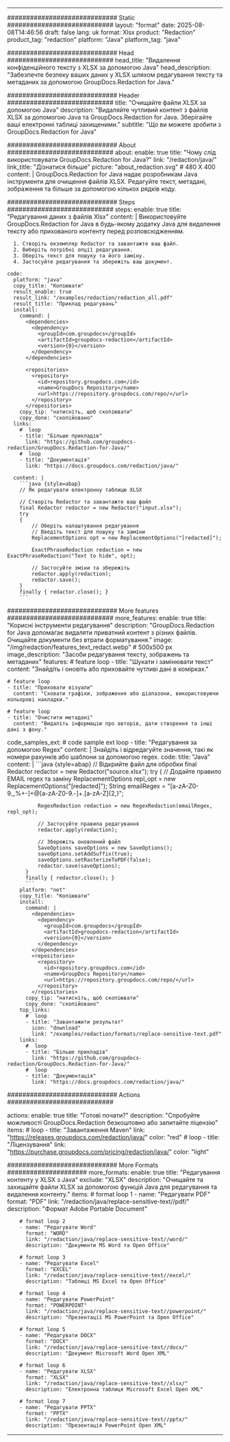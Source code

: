
---
############################# Static ############################
layout: "format"
date:  2025-08-08T14:46:56
draft: false
lang: uk
format: Xlsx
product: "Redaction"
product_tag: "redaction"
platform: "Java"
platform_tag: "java"

############################# Head ############################
head_title: "Видалення конфіденційного тексту з XLSX за допомогою Java"
head_description: "Забезпечте безпеку ваших даних у XLSX шляхом редагування тексту та метаданих за допомогою GroupDocs.Redaction for Java."

############################# Header ############################
title: "Очищайте файли XLSX за допомогою Java" 
description: "Видаляйте чутливий контент з файлів XLSX за допомогою Java та GroupDocs.Redaction for Java. Зберігайте ваші електронні таблиці захищеними."
subtitle: "Що ви можете зробити з GroupDocs.Redaction for Java" 

############################# About ############################
about:
    enable: true
    title: "Чому слід використовувати GroupDocs.Redaction for Java?"
    link: "/redaction/java/"
    link_title: "Дізнатися більше"
    picture: "about_redaction.svg" # 480 X 400
    content: |
       GroupDocs.Redaction for Java надає розробникам Java інструменти для очищення файлів XLSX. Редагуйте текст, метадані, зображення та більше за допомогою кількох рядків коду.

############################# Steps ############################
steps:
    enable: true
    title: "Редагування даних з файлів Xlsx"
    content: |
      Використовуйте GroupDocs.Redaction for Java в будь-якому додатку Java для видалення тексту або прихованого контенту перед розповсюдженням.
      
      1. Створіть екземпляр Redactor та завантажте ваш файл.
      2. Виберіть потрібні опції редагування.
      3. Оберіть текст для пошуку та його заміну.
      4. Застосуйте редагування та збережіть ваш документ.
   
    code:
      platform: "java"
      copy_title: "Копіювати"
      result_enable: true
      result_link: "/examples/redaction/redaction_all.pdf"
      result_title: "Приклад редагувань"
      install:
        command: |
          <dependencies>
            <dependency>
              <groupId>com.groupdocs</groupId>
              <artifactId>groupdocs-redaction</artifactId>
              <version>{0}</version>
            </dependency>
          </dependencies>

          <repositories>
            <repository>
              <id>repository.groupdocs.com</id>
              <name>GroupDocs Repository</name>
              <url>https://repository.groupdocs.com/repo/</url>
            </repository>
          </repositories>
        copy_tip: "натисніть, щоб скопіювати"
        copy_done: "скопійовано"
      links:
        #  loop
        - title: "Більше прикладів"
          link: "https://github.com/groupdocs-redaction/GroupDocs.Redaction-for-Java/"
        #  loop
        - title: "Документація"
          link: "https://docs.groupdocs.com/redaction/java/"
          
      content: |
        ```java {style=abap}
        // Як редагувати електронну таблицю XLSX

        // Створіть Redactor та завантажте ваш файл
        final Redactor redactor = new Redactor("input.xlsx");
        try
        {
            // Оберіть налаштування редагування
            // Введіть текст для пошуку та заміни
            ReplacementOptions opt = new ReplacementOptions("[redacted]");
            
            ExactPhraseRedaction redaction = new ExactPhraseRedaction("Text to hide", opt);

            // Застосуйте зміни та збережіть
            redactor.apply(redaction);
            redactor.save();
        }
        finally { redactor.close(); }
        ```            


############################# More features ############################
more_features:
  enable: true
  title: "Корисні інструменти редагування"
  description: "GroupDocs.Redaction for Java допомагає видаляти приватний контент з різних файлів. Очищайте документи без втрати форматування."
  image: "/img/redaction/features_text_redact.webp" # 500x500 px
  image_description: "Засоби редагування тексту, зображень та метаданих"
  features:
    # feature loop
    - title: "Шукати і замінювати текст"
      content: "Знайдіть і оновіть або приховайте чутливі дані в комірках."

    # feature loop
    - title: "Приховати візуали"
      content: "Сховати графіки, зображення або діапазони, використовуючи кольорові накладки."

    # feature loop
    - title: "Очистити метадані"
      content: "Видаліть інформацію про авторів, дати створення та інші дані з фону."
      
  code_samples_ext:
    # code sample ext loop
    - title: "Редагування за допомогою Regex"
      content: |
        Знайдіть і відредагуйте значення, такі як номери рахунків або шаблони за допомогою regex.
      code:
        title: "Java"
        content: |
          ```java {style=abap}
          //  Відкрийте файл для обробки
          final Redactor redactor = new Redactor("source.xlsx");
          try
          {
              // Додайте правило EMAIL regex та заміну
              ReplacementOptions repl_opt = new ReplacementOptions("[redacted]");
              String emailRegex = "[a-zA-Z0-9._%+-]+@[a-zA-Z0-9.-]+\.[a-zA-Z]{2,}";

              RegexRedaction redaction = new RegexRedaction(emailRegex, repl_opt);
              
              // Застосуйте правила редагування
              redactor.apply(redaction);

              // Збережіть оновлений файл
              SaveOptions saveOptions = new SaveOptions();
              saveOptions.setAddSuffix(true);
              saveOptions.setRasterizeToPDF(false);
              redactor.save(saveOptions);
          }
          finally { redactor.close(); }
          ```
        platform: "net"
        copy_title: "Копіювати"
        install:
          command: |
            <dependencies>
              <dependency>
                <groupId>com.groupdocs</groupId>
                <artifactId>groupdocs-redaction</artifactId>
                <version>{0}</version>
              </dependency>
            </dependencies>
            <repositories>
              <repository>
                <id>repository.groupdocs.com</id>
                <name>GroupDocs Repository</name>
                <url>https://repository.groupdocs.com/repo/</url>
              </repository>
            </repositories>
          copy_tip: "натисніть, щоб скопіювати"
          copy_done: "скопійовано"
        top_links:
          #  loop
          - title: "Завантажити результат"
            icon: "download"
            link: "/examples/redaction/formats/replace-sensitive-text.pdf"
        links:
          #  loop
          - title: "Більше прикладів"
            link: "https://github.com/groupdocs-redaction/GroupDocs.Redaction-for-Java/"
          #  loop
          - title: "Документація"
            link: "https://docs.groupdocs.com/redaction/java/"


############################# Actions ############################

actions:
  enable: true
  title: "Готові почати?"
  description: "Спробуйте можливості GroupDocs.Redaction безкоштовно або запитайте ліцензію"
  items:
    #  loop
    - title: "Завантаження Maven"
      link: "https://releases.groupdocs.com/redaction/java/"
      color: "red"
        #  loop
    - title: "Ліцензування"
      link: "https://purchase.groupdocs.com/pricing/redaction/java/"
      color: "light"


############################# More Formats #####################
more_formats:
    enable: true
    title: "Редагування контенту у XLSX з Java"
    exclude: "XLSX"
    description: "Очищайте та захищайте файли XLSX за допомогою функцій Java для редагування та видалення контенту."
    items: 
        # format loop 1
        - name: "Редагувати PDF"
          format: "PDF"
          link: "/redaction/java/replace-sensitive-text//pdf/"
          description: "Формат Adobe Portable Document"

        # format loop 2
        - name: "Редагувати Word"
          format: "WORD"
          link: "/redaction/java/replace-sensitive-text//word/"
          description: "Документи MS Word та Open Office"
          
        # format loop 3
        - name: "Редагувати Excel"
          format: "EXCEL"
          link: "/redaction/java/replace-sensitive-text//excel/"
          description: "Таблиці MS Excel та Open Office"

        # format loop 4
        - name: "Редагувати PowerPoint"
          format: "POWERPOINT"
          link: "/redaction/java/replace-sensitive-text//powerpoint/"
          description: "Презентації MS PowerPoint та Open Office"

        # format loop 5
        - name: "Редагувати DOCX"
          format: "DOCX"
          link: "/redaction/java/replace-sensitive-text//docx/"
          description: "Документ Microsoft Word Open XML"
          
        # format loop 6
        - name: "Редагувати XLSX"
          format: "XLSX"
          link: "/redaction/java/replace-sensitive-text//xlsx/"
          description: "Електронна таблиця Microsoft Excel Open XML"
          
        # format loop 7
        - name: "Редагувати PPTX"
          format: "PPTX"
          link: "/redaction/java/replace-sensitive-text//pptx/"
          description: "Презентація PowerPoint Open XML"


---